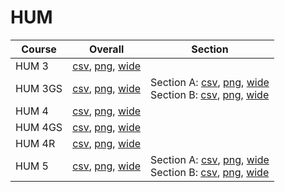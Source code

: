 # HUM

| Course | Overall | Section |
| ------ | ------- | ------- |
| HUM 3 | [csv](https://github.com/UCSD-Historical-Enrollment-Data/2024Summer1/blob/main/overall/HUM%203.csv), [png](https://raw.githubusercontent.com/UCSD-Historical-Enrollment-Data/2024Summer1/main/plot_overall/HUM%203.png), [wide](https://raw.githubusercontent.com/UCSD-Historical-Enrollment-Data/2024Summer1/main/plot_overall_wide/HUM%203.png) |  |
| HUM 3GS | [csv](https://github.com/UCSD-Historical-Enrollment-Data/2024Summer1/blob/main/overall/HUM%203GS.csv), [png](https://raw.githubusercontent.com/UCSD-Historical-Enrollment-Data/2024Summer1/main/plot_overall/HUM%203GS.png), [wide](https://raw.githubusercontent.com/UCSD-Historical-Enrollment-Data/2024Summer1/main/plot_overall_wide/HUM%203GS.png) | Section A: [csv](https://github.com/UCSD-Historical-Enrollment-Data/2024Summer1/blob/main/section/HUM%203GS_A.csv), [png](https://raw.githubusercontent.com/UCSD-Historical-Enrollment-Data/2024Summer1/main/plot_section/HUM%203GS_A.png), [wide](https://raw.githubusercontent.com/UCSD-Historical-Enrollment-Data/2024Summer1/main/plot_section_wide/HUM%203GS_A.png)<br>Section B: [csv](https://github.com/UCSD-Historical-Enrollment-Data/2024Summer1/blob/main/section/HUM%203GS_B.csv), [png](https://raw.githubusercontent.com/UCSD-Historical-Enrollment-Data/2024Summer1/main/plot_section/HUM%203GS_B.png), [wide](https://raw.githubusercontent.com/UCSD-Historical-Enrollment-Data/2024Summer1/main/plot_section_wide/HUM%203GS_B.png) |
| HUM 4 | [csv](https://github.com/UCSD-Historical-Enrollment-Data/2024Summer1/blob/main/overall/HUM%204.csv), [png](https://raw.githubusercontent.com/UCSD-Historical-Enrollment-Data/2024Summer1/main/plot_overall/HUM%204.png), [wide](https://raw.githubusercontent.com/UCSD-Historical-Enrollment-Data/2024Summer1/main/plot_overall_wide/HUM%204.png) |  |
| HUM 4GS | [csv](https://github.com/UCSD-Historical-Enrollment-Data/2024Summer1/blob/main/overall/HUM%204GS.csv), [png](https://raw.githubusercontent.com/UCSD-Historical-Enrollment-Data/2024Summer1/main/plot_overall/HUM%204GS.png), [wide](https://raw.githubusercontent.com/UCSD-Historical-Enrollment-Data/2024Summer1/main/plot_overall_wide/HUM%204GS.png) |  |
| HUM 4R | [csv](https://github.com/UCSD-Historical-Enrollment-Data/2024Summer1/blob/main/overall/HUM%204R.csv), [png](https://raw.githubusercontent.com/UCSD-Historical-Enrollment-Data/2024Summer1/main/plot_overall/HUM%204R.png), [wide](https://raw.githubusercontent.com/UCSD-Historical-Enrollment-Data/2024Summer1/main/plot_overall_wide/HUM%204R.png) |  |
| HUM 5 | [csv](https://github.com/UCSD-Historical-Enrollment-Data/2024Summer1/blob/main/overall/HUM%205.csv), [png](https://raw.githubusercontent.com/UCSD-Historical-Enrollment-Data/2024Summer1/main/plot_overall/HUM%205.png), [wide](https://raw.githubusercontent.com/UCSD-Historical-Enrollment-Data/2024Summer1/main/plot_overall_wide/HUM%205.png) | Section A: [csv](https://github.com/UCSD-Historical-Enrollment-Data/2024Summer1/blob/main/section/HUM%205_A.csv), [png](https://raw.githubusercontent.com/UCSD-Historical-Enrollment-Data/2024Summer1/main/plot_section/HUM%205_A.png), [wide](https://raw.githubusercontent.com/UCSD-Historical-Enrollment-Data/2024Summer1/main/plot_section_wide/HUM%205_A.png)<br>Section B: [csv](https://github.com/UCSD-Historical-Enrollment-Data/2024Summer1/blob/main/section/HUM%205_B.csv), [png](https://raw.githubusercontent.com/UCSD-Historical-Enrollment-Data/2024Summer1/main/plot_section/HUM%205_B.png), [wide](https://raw.githubusercontent.com/UCSD-Historical-Enrollment-Data/2024Summer1/main/plot_section_wide/HUM%205_B.png) |
